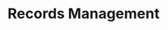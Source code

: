 ---
# This topic lives at
# https://digital.gov/topics/records-management

slug: "records-management"

# Topic Title
title: "Records Management"

# description — keep it short and clear
summary: ""

aliases:
  - /topics/digital-records/


# Weight
weight: 1

# For more information on managing topics,
# see https://github.com/GSA/digitalgov.gov/wiki
---